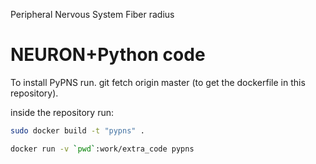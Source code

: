 Peripheral Nervous System Fiber radius
# NEURON+Python code


To install PyPNS run.
git fetch origin master (to get the dockerfile in this repository).

inside the repository run:

```sh
sudo docker build -t "pypns" .
```

```sh
docker run -v `pwd`:work/extra_code pypns
```
